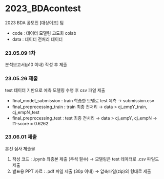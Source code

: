 # 2023_BDAcontest
2023 BDA 공모전 [대상이조] 팀
- code : 데이터 모델링 고도화 colab
- data : 데이터 전처리 데이터

### 23.05.09 1차
분석보고서(p10 이내) 작성 후 제출

### 23.05.26 제출
test 데이터 기반으로 예측 모델링 수행 후 csv 파일 제출
- final_model_submission : train 학습한 모델로 test 예측 → submission.csv
- final_preprocessing_train : train 최종 전처리 → data > cj_empY_train, cj_empN_test
- final_preprocessing_test : test 최종 전처리 → data > cj_empY, cj_empN
→ f1-score = 0.6262

### 23.06.01 제출
본선 심사 제출물
1. 작성 코드 : .ipynb 최종본 제출 (주석 필수) → 모델링은 test 데이터로 .csv 파일도 제출
2. 발표용 PPT 자료 : .pdf 파일 제출 (30p 이내)
→ 압축파일(zip)의 형태로 제출
